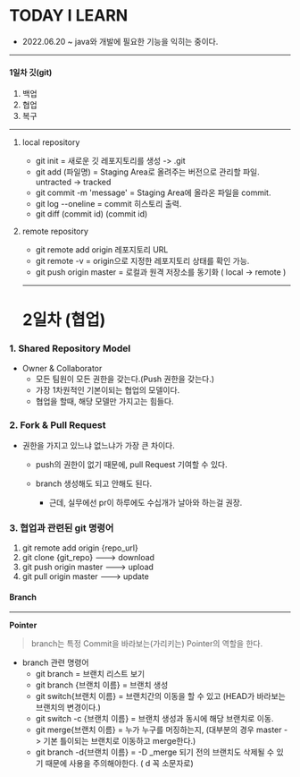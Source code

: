 # TODAY I LEARN

- 2022.06.20 ~ java와 개발에 필요한 기능을 익히는 중이다.

------

#### 1일차 깃(git)

1. 백업
2. 협업
3. 복구

------

1. local repository
   - git init = 새로운 깃 레포지토리를 생성 -> .git
   - git add (파일명) = Staging Area로 올려주는 버전으로 관리할 파일. untracted -> tracked
   - git commit -m 'message' = Staging Area에 올라온 파일을 commit.
   - git log --oneline = commit 히스토리 출력.
   - git diff (commit id) (commit id)
2. remote repository
   - git remote add origin 레포지토리 URL
   - git remote -v = origin으로 지정한 레포지토리 상태를 확인 가능.
   - git push origin master = 로컬과 원격 저장소를 동기화 ( local -> remote )


   ---


   # 2일차 (협업)

### 1. Shared Repository Model

- Owner & Collaborator
  - 모든 팀원이 모든 권한을 갖는다.(Push 권한을 갖는다.)
  - 가장 1차원적인 기본이되는 협업의 모델이다.
  - 협업을 할때, 해당 모델만 가지고는 힘들다.

### 2. Fork & Pull Request

* 권한을 가지고 있느냐 없느냐가 가장 큰 차이다.

  * push의 권한이 없기 때문에, pull Request 기여할 수 있다.

  * branch 생성해도 되고 안해도 된다.

    * 근데, 실무에선 pr이 하루에도 수십개가 날아와 하는걸 권장.

     

### 3. 협업과 관련된 git 명령어

1. git remote add origin {repo_url} 
2. git clone {git_repo}  ---> download
3. git push origin master ---> upload
4. git pull origin master ---> update



#### Branch

---

**Pointer**

> branch는 특정 Commit을 바라보는(가리키는) Pointer의 역할을 한다.

- branch 관련 명령어
  - git branch = 브랜치 리스트 보기
  - git branch {브랜치 이름} = 브랜치 생성
  - git switch{브랜치 이름} = 브랜치간의 이동을 할 수 있고 (HEAD가 바라보는 브랜치의 변경이다.)
  - git switch -c {브랜치 이름} = 브랜치 생성과 동시에 해당 브랜치로 이동.
  - git merge{브랜치 이름} = 누가 누구를 머징하는지, (대부분의 경우 master -> 기본 틀이되는 브랜치로 이동하고 merge한다.)
  - git branch -d{브랜치 이름} = -D _merge 되기 전의 브랜치도 삭제될 수 있기 때문에 사용을 주의해야한다. ( d 꼭 소문자로)
